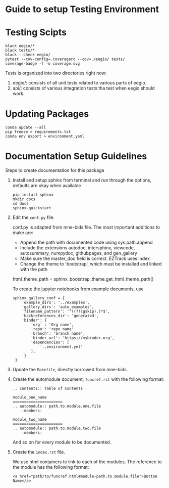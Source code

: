 # Guide to setup Testing Environment

# Testing Scipts

    black eegio/*
    black tests/*
    black --check eegio/
    pytest --cov-config=.coveragerc --cov=./eegio/ tests/ 
    coverage-badge -f -o coverage.svg

Tests is organized into two directories right now: 
1. eegio/: consists of all unit tests related to various parts of eegio.
2. api/: consists of various integration tests tha test when eegio should work.

# Updating Packages

    conda update --all
    pip freeze > requirements.txt
    conda env export > environment.yaml


# Documentation Setup Guidelines

Steps to create documentation for this package

1. Install and setup sphinx from terminal and run through the options, defaults are okay when available
    
    ```
    pip install sphinx
    mkdir docs
    cd docs
    sphinx-quickstart
    ```
   
2. Edit the `conf.py` file. 

    conf.py is adapted from mne-bids file. The most important additions to make are:
    
    - Append the path with documented code using sys.path.append
    - Include the extensions autodoc, intersphinx, viewcode, autosummary, numpydoc,
      githubpages, and gen\_gallery
    - Make sure the master\_doc field is correct. EZTrack uses index
    - Change the theme to 'bootstrap', which must be installed and linked with the
      path 
    
    html_theme_path = sphinx_bootstrap_theme.get_html_theme_path()
    
    To create the jupyter notebooks from example documents, use
    
    ```
    sphinx_gallery_conf = {
        'example_dirs': '../examples',
        'gallery_dirs': 'auto_examples',
        'filename_pattern': '^((?!sgskip).)*$',
        'backreferences_dir': 'generated',
        'binder': {
            'org' : 'Org name',
            'repo': 'repo name'
            'branch': 'branch name',
            'binder_url': 'https://mybinder.org',
            'dependencies': [
                '..environment.yml'
            ],
         }
     }
    ```
   
3. Update the `Makefile`, directly borrowed from mne-bids.

4. Create the automodule document, `funcref.rst` with the following format:
    
    ```
    .. contents:: Table of Contents

    module_one_name
    ======================
    .. automodule:: path.to.module.one.file
        :members:

    module_two_name
    ======================
    .. automodule:: path.to.module.two.file
        :members:
   ```
   
    And so on for every module to be documented.

5. Create the `index.rst` file.
    
    We use html containers to link to each of the modules. The reference to the module has the following format:
    
    ```
    <a href="path/to/funcref.html#module-path.to.module.file">Button Name</a>
    ```